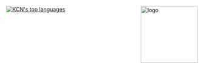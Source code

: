 [![KCN's top languages](https://github-readme-stats.vercel.app/api/top-langs/?username=KCN-judu&theme=tokyonight)]()
<img align="right" src="https://github-readme-stats.vercel.app/api?username=KCN-judu&show_icons=true&theme=gruvbox&count_private=true" height="150px" alt="logo">
